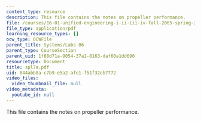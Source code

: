 ```yaml
---
content_type: resource
description: This file contains the notes on propeller performance.
file: /courses/16-01-unified-engineering-i-ii-iii-iv-fall-2005-spring-2006/844abb8ac7b9e5a2afe1f51f32eb7772_spl7a.pdf
file_type: application/pdf
learning_resource_types: []
ocw_type: OCWFile
parent_title: Systems/Labs 06
parent_type: CourseSection
parent_uid: 1f88d71a-9054-37a1-8163-daf60a1dd696
resourcetype: Document
title: spl7a.pdf
uid: 844abb8a-c7b9-e5a2-afe1-f51f32eb7772
video_files:
  video_thumbnail_file: null
video_metadata:
  youtube_id: null
---
```

This file contains the notes on propeller performance.